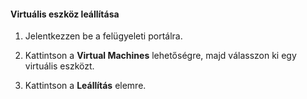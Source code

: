 #### Virtuális eszköz leállítása

1. Jelentkezzen be a felügyeleti portálra.

2. Kattintson a **Virtual Machines** lehetőségre, majd válasszon ki egy virtuális eszközt.

3. Kattintson a **Leállítás** elemre.


<!--HONumber=Sep16_HO4-->


